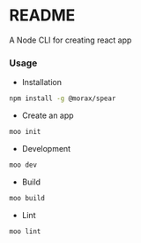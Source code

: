 # README #

A Node CLI for creating react app


### Usage

* Installation

```bash
npm install -g @morax/spear
```

* Create an app

```bash
moo init
```

* Development

```bash
moo dev
```

* Build

```bash
moo build
```

* Lint

```bash
moo lint
```
